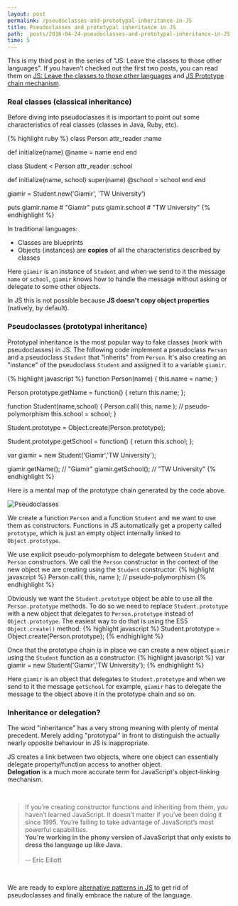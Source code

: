 ```yaml
---
layout: post
permalink: /pseudoclasses-and-prototypal-inheritance-in-JS
title: Pseudoclasses and prototypal inheritance in JS
path: _posts/2016-04-24-pseudoclasses-and-prototypal-inheritance-in-JS.md
time: 5
---
```


This is my third post in the series of "JS: Leave the classes to those other languages". If you haven’t checked out the first two posts, you can read them on [JS: Leave the classes to those other languages](/js-leave-the-classes-to-those-other-languages) and [JS Prototype chain mechanism](/js-prototype-chain-mechanism).

### Real classes (classical inheritance)

Before diving into pseudoclasses it is important to point out some characteristics of real classes (classes in Java, Ruby, etc).

{% highlight ruby %}
class Person
  attr_reader :name

  def initialize(name)
    @name = name
  end
end

class Student < Person
  attr_reader :school

  def initialize(name, school)
    super(name)
    @school = school
  end
end

giamir = Student.new('Giamir', 'TW University')

puts giamir.name # "Giamir"
puts giamir.school # "TW University"
{% endhighlight %}

In traditional languages:

* Classes are blueprints
* Objects (instances) are __copies__ of all the characteristics described by classes

Here `giamir` is an instance of `Student` and when we send to it the message `name` or `school`, `giamir` knows how to handle the message without asking or delegate to some other objects.

In JS this is not possible because __JS doesn't copy object properties__ (natively, by default).

### Pseudoclasses (prototypal inheritance)

Prototypal inheritance is the most popular way to fake classes (work with pseudoclasses) in JS.
The following code implement a pseudoclass `Person` and a pseudoclass `Student` that "inherits" from `Person`.
It's also creating an "instance" of the pseudoclass `Student` and assigned it to a variable `giamir`.

{% highlight javascript %}
function Person(name) {
  this.name = name;
}

Person.prototype.getName = function() {
  return this.name;
};

function Student(name,school) {
  Person.call( this, name ); // pseudo-polymorphism
  this.school = school;
}

Student.prototype = Object.create(Person.prototype);

Student.prototype.getSchool = function() {
  return this.school;
};

var giamir = new Student('Giamir','TW University');

giamir.getName(); // "Giamir"
giamir.getSchool(); // "TW University"
{% endhighlight %}

Here is a mental map of the prototype chain generated by the code above.

![Pseudoclasses](http://i.imgur.com/MCkY3f4.jpg)

We create a function `Person` and a function `Student` and we want to use them as constructors. Functions in JS automatically get a property called `prototype`, which is just an empty object internally linked to `Object.prototype`.

We use explicit pseudo-polymorphism to delegate between `Student` and `Person` constructors. We call the `Person` constructor in the context of the new object we are creating using the `Student` constructor.
{% highlight javascript %}
Person.call( this, name ); // pseudo-polymorphism
{% endhighlight %}

Obviously we want the `Student.prototype` object be able to use all the `Person.prototype` methods. To do so we need to replace `Student.prototype` with a new object that delegates to `Person.prototype` instead of `Object.prototype`. The easiest way to do that is using the ES5 `Object.create()` method:
{% highlight javascript %}
Student.prototype = Object.create(Person.prototype);
{% endhighlight %}

Once that the prototype chain is in place we can create a new object `giamir` using the `Student` function as a constructor:
{% highlight javascript %}
var giamir = new Student('Giamir','TW University');
{% endhighlight %}

Here `giamir` is an object that delegates to `Student.prototype` and when we send to it the message `getSchool` for example, `giamir` has to delegate the message to the object above it in the prototype chain and so on.


### Inheritance or delegation?

The word "inheritance" has a very strong meaning with plenty of mental precedent. Merely adding "prototypal" in front to distinguish the actually nearly opposite behaviour in JS is inappropriate.

JS creates a link between two objects, where one object can essentially delegate property/function access to another object.<br> __Delegation__ is a much more accurate term for JavaScript's object-linking mechanism.

<br>

> If you’re creating constructor functions and inheriting from them, you haven’t learned JavaScript. It doesn’t matter if you’ve been doing it since 1995. You’re failing to take advantage of JavaScript’s most powerful capabilities.<br>
__You’re working in the phony version of JavaScript that only exists to dress the language up like Java.__<br><br>
-- Eric Elliott

<br>

We are ready to explore [alternative patterns in JS](/alternative-patterns-in-JS-OLOO-style) to get rid of pseudoclasses and finally embrace the nature of the language.
